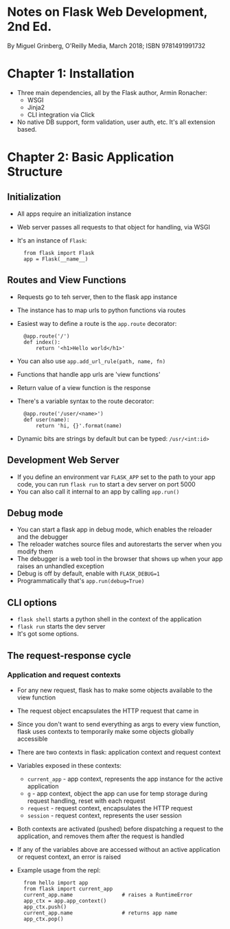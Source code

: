 # Notes on Flask Web Development, 2nd Ed.

By Miguel Grinberg, O'Reilly Media, March 2018; ISBN 9781491991732

# Chapter 1: Installation

* Three main dependencies, all by the Flask author, Armin Ronacher:
    * WSGI
    * Jinja2
    * CLI integration via Click
* No native DB support, form validation, user auth, etc. It's all extension based.

# Chapter 2: Basic Application Structure

## Initialization

* All apps require an initialization instance
* Web server passes all requests to that object for handling, via WSGI
* It's an instance of `Flask`:

        from flask import Flask
        app = Flask(__name__)

## Routes and View Functions

* Requests go to teh server, then to the flask app instance
* The instance has to map urls to python functions via routes
* Easiest way to define a route is the `app.route` decorator:

        @app.route('/')
        def index():
            return '<h1>Hello world</h1>'

* You can also use `app.add_url_rule(path, name, fn)`
* Functions that handle app urls are 'view functions'
* Return value of a view function is the response
* There's a variable syntax to the route decorator:

        @app.route('/user/<name>')
        def user(name):
            return 'hi, {}'.format(name)

* Dynamic bits are strings by default but can be typed: `/usr/<int:id>`

## Development Web Server

* If you define an environment var `FLASK_APP` set to the path to your app code, you can run `flask run` to start a dev server on port 5000
* You can also call it internal to an app by calling `app.run()`

## Debug mode

* You can start a flask app in debug mode, which enables the reloader and the debugger
* The reloader watches source files and autorestarts the server when you modify them
* The debugger is a web tool in the browser that shows up when your app raises an unhandled exception
* Debug is off by default, enable with `FLASK_DEBUG=1`
* Programmatically that's `app.run(debug=True)`

## CLI options

* `flask shell` starts a python shell in the context of the application
* `flask run` starts the dev server
* It's got some options.

## The request-response cycle

### Application and request contexts

* For any new request, flask has to make some objects available to the view function
* The request object encapsulates the HTTP request that came in
* Since you don't want to send everything as args to every view function, flask uses contexts to temporarily make some objects globally accessible
* There are two contexts in flask: application context and request context
* Variables exposed in these contexts:
    * `current_app` - app context, represents the app instance for the active application
    * `g` - app context, object the app can use for temp storage during request handling, reset with each request
    * `request` - request context, encapsulates the HTTP request
    * `session` - request context, represents the user session
* Both contexts are activated (pushed) before dispatching a request to the application, and removes them after the request is handled
* If any of the variables above are accessed without an active application or request context, an error is raised
* Example usage from the repl:

        from hello import app
        from flask import current_app
        current_app.name                # raises a RuntimeError
        app_ctx = app.app_context()
        app_ctx.push()
        current_app.name                # returns app name
        app_ctx.pop()


